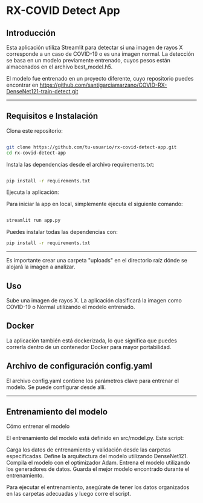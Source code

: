 # RX-COVID Detect App

## Introducción

Esta aplicación utiliza Streamlit para detectar si una imagen de rayos X corresponde a un caso de COVID-19 o es una imagen normal. La detección se basa en un modelo previamente entrenado, cuyos pesos están almacenados en el archivo best_model.h5.

El modelo fue entrenado en un proyecto diferente, cuyo repositorio puedes encontrar en https://github.com/santigarciamarzano/COVID-RX-DenseNet121-train-detect.git

---

## Requisitos e Instalación

Clona este repositorio:

```bash

git clone https://github.com/tu-usuario/rx-covid-detect-app.git
cd rx-covid-detect-app
```

Instala las dependencias desde el archivo requirements.txt:

```bash

pip install -r requirements.txt
```

Ejecuta la aplicación:

Para iniciar la app en local, simplemente ejecuta el siguiente comando:

```bash

streamlit run app.py
```

Puedes instalar todas las dependencias con:

```bash
pip install -r requirements.txt
```
---

Es importante crear una carpeta "uploads" en el directorio raíz dónde se alojará la imagen a analizar.

## Uso

Sube una imagen de rayos X.
La aplicación clasificará la imagen como COVID-19 o Normal utilizando el modelo entrenado.


## Docker

La aplicación también está dockerizada, lo que significa que puedes correrla dentro de un contenedor Docker para mayor portabilidad.

## Archivo de configuración config.yaml

El archivo config.yaml contiene los parámetros clave para entrenar el modelo. Se puede configurar desde allí.

---

## Entrenamiento del modelo

Cómo entrenar el modelo

El entrenamiento del modelo está definido en src/model.py. Este script:

Carga los datos de entrenamiento y validación desde las carpetas especificadas.
Define la arquitectura del modelo utilizando DenseNet121.
Compila el modelo con el optimizador Adam.
Entrena el modelo utilizando los generadores de datos.
Guarda el mejor modelo encontrado durante el entrenamiento.

Para ejecutar el entrenamiento, asegúrate de tener los datos organizados en las carpetas adecuadas y luego corre el script.